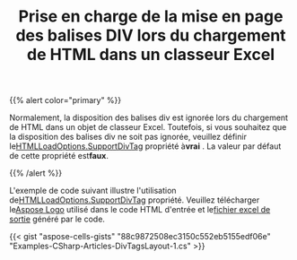 ﻿---
title: Prise en charge de la mise en page des balises DIV lors du chargement de HTML dans un classeur Excel
type: docs
weight: 50
url: /fr/net/support-the-layout-of-div-tags-while-loading-html-to-excel-workbook/
---
{{% alert color="primary" %}} 

Normalement, la disposition des balises div est ignorée lors du chargement de HTML dans un objet de classeur Excel. Toutefois, si vous souhaitez que la disposition des balises div ne soit pas ignorée, veuillez définir le[HTMLLoadOptions.SupportDivTag](https://reference.aspose.com/cells/net/aspose.cells/htmlloadoptions/properties/supportdivtag) propriété à**vrai** . La valeur par défaut de cette propriété est**faux**.

{{% /alert %}} 

 L'exemple de code suivant illustre l'utilisation de[HTMLLoadOptions.SupportDivTag](https://reference.aspose.com/cells/net/aspose.cells/htmlloadoptions/properties/supportdivtag) propriété. Veuillez télécharger le[Aspose Logo](5115218.png) utilisé dans le code HTML d'entrée et le[fichier excel de sortie](5115220.xlsx) généré par le code.



{{< gist "aspose-cells-gists" "88c9872508ec3150c552eb5155edf06e" "Examples-CSharp-Articles-DivTagsLayout-1.cs" >}}
